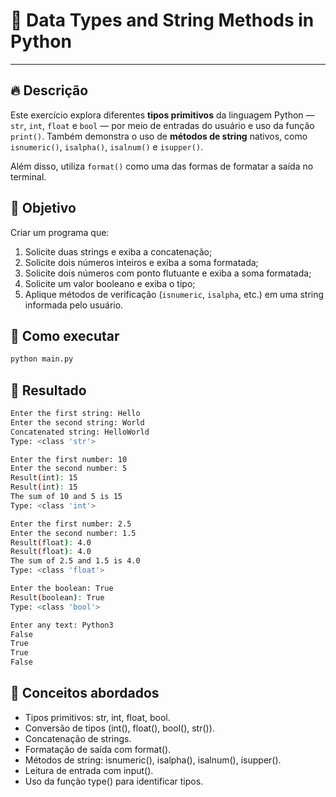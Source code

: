 # 🧠 Data Types and String Methods in Python

---

## 🔥 Descrição

Este exercício explora diferentes **tipos primitivos** da linguagem Python — `str`, `int`, `float` e `bool` — por meio de entradas do usuário e uso da função `print()`. Também demonstra o uso de **métodos de string** nativos, como `isnumeric()`, `isalpha()`, `isalnum()` e `isupper()`.

Além disso, utiliza `format()` como uma das formas de formatar a saída no terminal.

## 📌 Objetivo

Criar um programa que:

1. Solicite duas strings e exiba a concatenação;
2. Solicite dois números inteiros e exiba a soma formatada;
3. Solicite dois números com ponto flutuante e exiba a soma formatada;
4. Solicite um valor booleano e exiba o tipo;
5. Aplique métodos de verificação (`isnumeric`, `isalpha`, etc.) em uma string informada pelo usuário.

## 🧪 Como executar

```bash
python main.py
```

## 🚀 Resultado

```bash
Enter the first string: Hello
Enter the second string: World
Concatenated string: HelloWorld
Type: <class 'str'>

Enter the first number: 10
Enter the second number: 5
Result(int): 15
Result(int): 15
The sum of 10 and 5 is 15
Type: <class 'int'>

Enter the first number: 2.5
Enter the second number: 1.5
Result(float): 4.0
Result(float): 4.0
The sum of 2.5 and 1.5 is 4.0
Type: <class 'float'>

Enter the boolean: True
Result(boolean): True
Type: <class 'bool'>

Enter any text: Python3
False
True
True
False
```

## 📘 Conceitos abordados
- Tipos primitivos: str, int, float, bool.
- Conversão de tipos (int(), float(), bool(), str()).
- Concatenação de strings.
- Formatação de saída com format().
- Métodos de string: isnumeric(), isalpha(), isalnum(), isupper().
- Leitura de entrada com input().
- Uso da função type() para identificar tipos.